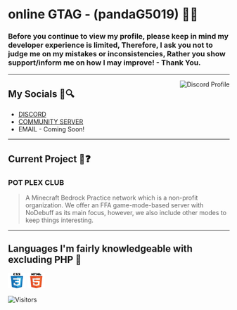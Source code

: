 # online GTAG - (pandaG5019) 👋😇
### Before you continue to view my profile, please keep in mind my developer experience is limited, Therefore, I ask you not to judge me on my mistakes or inconsistencies, Rather you show support/inform me on how I may improve! - Thank You.

***

<div align="left"></div>
<a href="https://discord.com/users/670831469404618763"> 
    <img align=right alt="Discord Profile" src="https://lanyard.cnrad.dev/api/670831469404618763">
</a>

## My Socials 🧩🔍
* [DISCORD](https://discord.com/users/670831469404618763)
* [COMMUNITY SERVER](https://discord.gg/potplex)
* EMAIL - Coming Soon!

***

## Current Project 👀❓
### POT PLEX CLUB
> A Minecraft Bedrock Practice network which is a non-profit organization. We offer an FFA game-mode-based server with NoDebuff as its main focus, however, we also include other modes to keep things interesting. 
***
## Languages I'm fairly knowledgeable with excluding PHP 💖
<img src="assets/CSS-logo.svg" alt="CSS Logo" height=35 width=40> <img src="assets/HTML-logo.svg" alt="HTML Logo" height=35 width=40>

![Visitors](https://visitor-badge.laobi.icu/badge?page_id=pandaG5019.pandaG5019)
